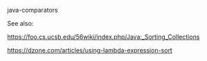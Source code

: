 java-comparators

See also:

https://foo.cs.ucsb.edu/56wiki/index.php/Java:_Sorting_Collections

https://dzone.com/articles/using-lambda-expression-sort
